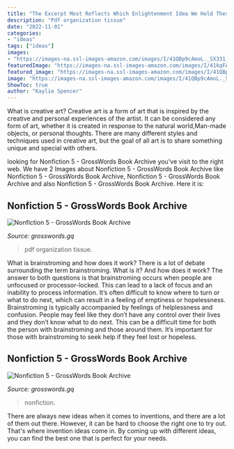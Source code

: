 ```yaml
---
title: "The Excerpt Most Reflects Which Enlightenment Idea We Hold These Truths : Pdf Organization Tissue"
description: "Pdf organization tissue"
date: "2022-11-01"
categories:
- "ideas"
tags: ["ideas"]
images:
- "https://images-na.ssl-images-amazon.com/images/I/41QBp9cAmoL._SX331_BO1,204,203,200_.jpg"
featuredImage: "https://images-na.ssl-images-amazon.com/images/I/41kqFA75stL._SX330_BO1%2c204%2c203%2c200_.jpg"
featured_image: "https://images-na.ssl-images-amazon.com/images/I/41QBp9cAmoL._SX331_BO1,204,203,200_.jpg"
image: "https://images-na.ssl-images-amazon.com/images/I/41QBp9cAmoL._SX331_BO1,204,203,200_.jpg"
ShowToc: true
author: "Kaylie Spencer"
---
```



What is creative art?
Creative art is a form of art that is inspired by the creative and personal experiences of the artist. It can be considered any form of art, whether it is created in response to the natural world,Man-made objects, or personal thoughts. There are many different styles and techniques used in creative art, but the goal of all art is to share something unique and special with others.

	

		
looking for Nonfiction 5 - GrossWords Book Archive you've visit to the right web. We have 2 Images about Nonfiction 5 - GrossWords Book Archive like Nonfiction 5 - GrossWords Book Archive, Nonfiction 5 - GrossWords Book Archive and also Nonfiction 5 - GrossWords Book Archive. Here it is:
		
    
## Nonfiction 5 - GrossWords Book Archive

<img loading=lazy src="https://images-na.ssl-images-amazon.com/images/I/41kqFA75stL._SX330_BO1%2c204%2c203%2c200_.jpg" onerror="this.onerror=null;this.src='https://tse2.mm.bing.net/th?id=OIP.ppcxqpkQO1zCFia8c9M0LwAAAA&amp;pid=15.1';" alt="Nonfiction 5 - GrossWords Book Archive">

_Source: grosswords.gq_

>pdf organization tissue. 

	

What is brainstroming and how does it work?
There is a lot of debate surrounding the term brainstroming. What is it? And how does it work? The answer to both questions is that brainstroming occurs when people are unfocused or processor-locked. This can lead to a lack of focus and an inability to process information. It’s often difficult to know where to turn or what to do next, which can result in a feeling of emptiness or hopelessness.
Brainstroming is typically accompanied by feelings of helplessness and confusion. People may feel like they don’t have any control over their lives and they don’t know what to do next. This can be a difficult time for both the person with brainstroming and those around them. It’s important for those with brainstroming to seek help if they feel lost or hopeless.

    
## Nonfiction 5 - GrossWords Book Archive

<img loading=lazy src="https://images-na.ssl-images-amazon.com/images/I/41QBp9cAmoL._SX331_BO1,204,203,200_.jpg" onerror="this.onerror=null;this.src='https://tse2.mm.bing.net/th?id=OIP.bBkfGcKy3zUTrhTzuzIVuQAAAA&amp;pid=15.1';" alt="Nonfiction 5 - GrossWords Book Archive">

_Source: grosswords.gq_

>nonfiction. 

	

There are always new ideas when it comes to inventions, and there are a lot of them out there. However, it can be hard to choose the right one to try out. That's where invention ideas come in. By coming up with different ideas, you can find the best one that is perfect for your needs.

